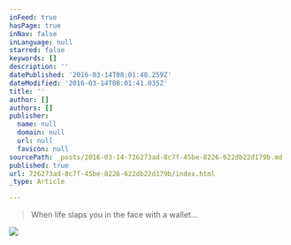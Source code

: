 ```yaml
---
inFeed: true
hasPage: true
inNav: false
inLanguage: null
starred: false
keywords: []
description: ''
datePublished: '2016-03-14T08:01:48.259Z'
dateModified: '2016-03-14T08:01:41.035Z'
title: ''
author: []
authors: []
publisher:
  name: null
  domain: null
  url: null
  favicon: null
sourcePath: _posts/2016-03-14-726273ad-8c7f-45be-8226-622db22d179b.md
published: true
url: 726273ad-8c7f-45be-8226-622db22d179b/index.html
_type: Article

---
```

> When life slaps you in the face with a wallet...

![](https://the-grid-user-content.s3-us-west-2.amazonaws.com/d67f8ddf-12d7-4711-b89b-bdb2d3bbb5b5.jpg)